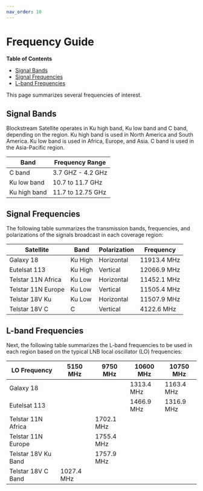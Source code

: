 ```yaml
---
nav_order: 10
---
```


# Frequency Guide

<!-- markdown-toc start - Don't edit this section. Run M-x markdown-toc-generate-toc again -->
**Table of Contents**

- [Signal Bands](#signal-bands)
- [Signal Frequencies](#signal-frequencies)
- [L-band Frequencies](#l-band-frequencies)

<!-- markdown-toc end -->

This page summarizes several frequencies of interest.

## Signal Bands

Blockstream Satellite operates in Ku high band, Ku low band and C band, depending on the region. Ku high band is used in North America and South America. Ku low band is used in Africa, Europe, and Asia. C band is used in the Asia-Pacific region.

| Band         | Frequency Range   |
| ------------ | ----------------- |
| C band       | 3.7 GHZ - 4.2 GHz |
| Ku low band  | 10.7 to 11.7 GHz  |
| Ku high band | 11.7 to 12.75 GHz |

## Signal Frequencies

The following table summarizes the transmission bands, frequencies, and polarizations of the signals broadcast in each coverage region:

| Satellite          | Band    | Polarization | Frequency   |
| ------------------ | ------- | ------------ | ----------- |
| Galaxy 18          | Ku High | Horizontal   | 11913.4 MHz |
| Eutelsat 113       | Ku High | Vertical     | 12066.9 MHz |
| Telstar 11N Africa | Ku Low  | Horizontal   | 11452.1 MHz |
| Telstar 11N Europe | Ku Low  | Vertical     | 11505.4 MHz |
| Telstar 18V Ku     | Ku Low  | Horizontal   | 11507.9 MHz |
| Telstar 18V C      | C       | Vertical     | 4122.6 MHz  |

## L-band Frequencies

Next, the following table summarizes the L-band frequencies to be used in each region based on the typical LNB local oscillator (LO) frequencies:

| LO Frequency        | 5150 MHz   | 9750 MHz   | 10600 MHz  | 10750 MHz  |
| ------------------- | ---------- | ---------- | ---------- | ---------- |
| Galaxy 18           |            |            | 1313.4 MHz | 1163.4 MHz |
| Eutelsat 113        |            |            | 1466.9 MHz | 1316.9 MHz |
| Telstar 11N Africa  |            | 1702.1 MHz |            |            |
| Telstar 11N Europe  |            | 1755.4 MHz |            |            |
| Telstar 18V Ku Band |            | 1757.9 MHz |            |            |
| Telstar 18V C Band  | 1027.4 MHz |            |            |            |


